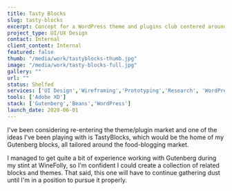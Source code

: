 ```yaml
---
title: Tasty Blocks
slug: tasty-blocks
excerpt: Concept for a WordPress theme and plugins club centered around the Gutenberg editor.
project_type: UI/UX Design
contact: Internal
client_content: Internal
featured: false
thumb: "/media/work/tastyblocks-thumb.jpg"
image: "/media/work/tasty-blocks-full.jpg"
gallery: ""
url: ""
status: Shelfed
services: ['UI Design','Wireframing','Prototyping','Research', 'WordPress Plugin Development']
tools: ['Adobe XD']
stack: ['Gutenberg','Beans','WordPress']
launch_date: 2020-06-01
---
```

I've been considering re-entering the theme/plugin market and one of the ideas I've been playing with is TastyBlocks, which would be the home of my Gutenberg blocks, all tailored around the food-blogging market. 

I managed to get quite a bit of experience working with Gutenberg during my stint at WineFolly, so I'm confident I could create a collection of related blocks and themes. That said, this one will have to continue gathering dust until I'm in a position to pursue it properly.